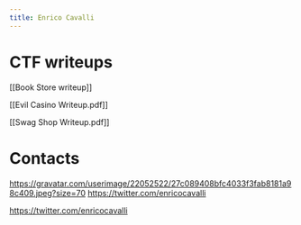 ```yaml
---
title: Enrico Cavalli
---
```

# CTF writeups

[[Book Store writeup]]

[[Evil Casino Writeup.pdf]]

[[Swag Shop Writeup.pdf]]


# Contacts


https://gravatar.com/userimage/22052522/27c089408bfc4033f3fab8181a98c409.jpeg?size=70 https://twitter.com/enricocavalli

https://twitter.com/enricocavalli